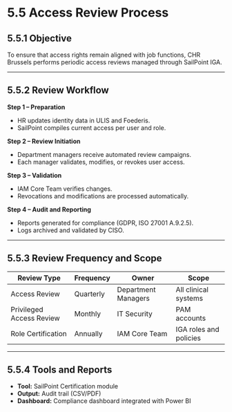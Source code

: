 # 5.5 Access Review Process

## 5.5.1 Objective
To ensure that access rights remain aligned with job functions, CHR Brussels performs periodic access reviews managed through SailPoint IGA.

---

## 5.5.2 Review Workflow

**Step 1 – Preparation**  
- HR updates identity data in ULIS and Foederis.  
- SailPoint compiles current access per user and role.  

**Step 2 – Review Initiation**  
- Department managers receive automated review campaigns.  
- Each manager validates, modifies, or revokes user access.  

**Step 3 – Validation**  
- IAM Core Team verifies changes.  
- Revocations and modifications are processed automatically.  

**Step 4 – Audit and Reporting**  
- Reports generated for compliance (GDPR, ISO 27001 A.9.2.5).  
- Logs archived and validated by CISO.

---

## 5.5.3 Review Frequency and Scope

| **Review Type** | **Frequency** | **Owner** | **Scope** |
|------------------|---------------|------------|------------|
| Access Review | Quarterly | Department Managers | All clinical systems |
| Privileged Access Review | Monthly | IT Security | PAM accounts |
| Role Certification | Annually | IAM Core Team | IGA roles and policies |

---

## 5.5.4 Tools and Reports
- **Tool:** SailPoint Certification module  
- **Output:** Audit trail (CSV/PDF)  
- **Dashboard:** Compliance dashboard integrated with Power BI

